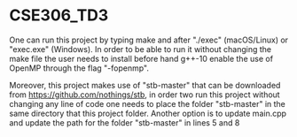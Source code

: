 # CSE306_TD3

One can run this project by typing make and after "./exec" (macOS/Linux) or "exec.exe" (Windows). In order to be able to run it without changing the make file the user needs to install before hand g++-10 enable the use of OpenMP through the flag "-fopenmp".

Moreover, this project makes use of "stb-master" that can be downloaded from https://github.com/nothings/stb, in order two run this project without changing any line of code one needs to place the folder "stb-master" in the same directory that this project folder. Another option is to update main.cpp and update the path for the folder "stb-master" in lines 5 and 8


